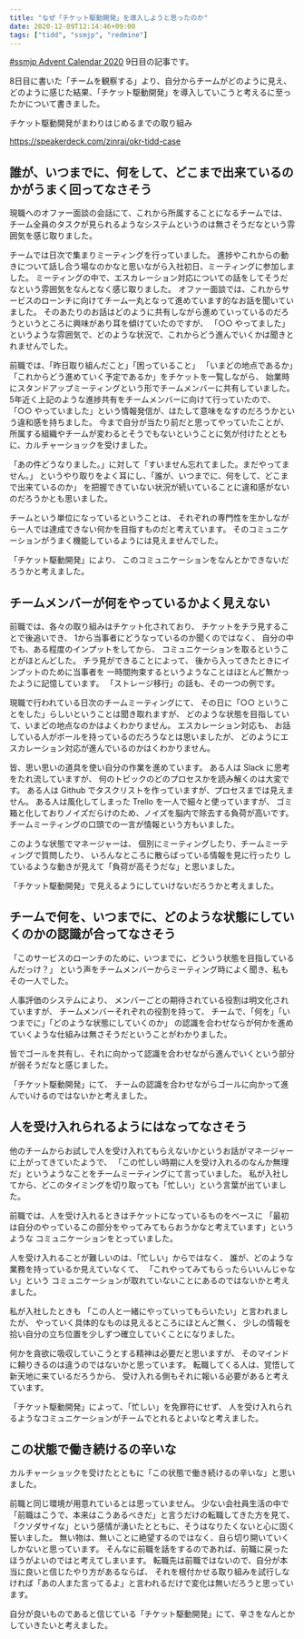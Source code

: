 ```yaml
---
title: "なぜ「チケット駆動開発」を導入しようと思ったのか"
date: 2020-12-09T12:14:46+09:00
tags: ["tidd", "ssmjp", "redmine"]
---
```


[#ssmjp Advent Calendar 2020](https://adventar.org/calendars/5210) 9日目の記事です。

8日目に書いた「チームを観察する」より、自分からチームがどのように見え、
どのように感じた結果、「チケット駆動開発」を導入していこうと考えるに至ったかについて書きました。

チケット駆動開発がまわりはじめるまでの取り組み

https://speakerdeck.com/zinrai/okr-tidd-case

## 誰が、いつまでに、何をして、どこまで出来ているのかがうまく回ってなさそう

現職へのオファー面談の会話にて、これから所属することになるチームでは、
チーム全員のタスクが見られるようなシステムというのは無さそうだなという雰囲気を感じ取りました。

チームでは日次で集まりミーティングを行っていました。
進捗やこれからの動きについて話し合う場なのかなと思いながら入社初日、ミーティングに参加しました。
ミーティングの中で、エスカレーション対応についての話をしてそうだなという雰囲気をなんとなく感じ取りました。
オファー面談では、これからサービスのローンチに向けてチーム一丸となって進めています的なお話を聞いていました。
そのあたりのお話はどのように共有しながら進めていっているのだろうというところに興味があり耳を傾けていたのですが、
「○○ やってました」というような雰囲気で、どのような状況で、これからどう進んでいくかは聞きとれませんでした。

前職では、「昨日取り組んだこと」「困っていること」
「いまどの地点であるか」「これからどう進めていく予定であるか」をチケットを一覧しながら、
始業時にスタンドアップミーティングという形でチームメンバーに共有していました。
5年近く上記のような進捗共有をチームメンバーに向けて行っていたので、
「○○ やっていました」という情報発信が、はたして意味をなすのだろうかという違和感を持ちました。
今まで自分が当たり前だと思ってやっていたことが、
所属する組織やチームが変わるとそうでもないということに気が付けたとともに、カルチャーショックを受けました。

「あの件どうなりました。」に対して「すいません忘れてました。まだやってません。」
というやり取りをよく耳にし、「誰が、いつまでに、何をして、どこまで出来ているのか」
を把握できていない状況が続いていることに違和感がないのだろうかとも思いました。

チームという単位になっているということは、
それぞれの専門性を生かしながら一人では達成できない何かを目指すものだと考えています。
そのコミュニケーションがうまく機能しているようには見えませんでした。

「チケット駆動開発」により、
このコミュニケーションをなんとかできないだろうかと考えました。

## チームメンバーが何をやっているかよく見えない

前職では、各々の取り組みはチケット化されており、
チケットをチラ見することで後追いでき、
1から当事者にどうなっているのか聞くのではなく、
自分の中でも、ある程度のインプットをしてから、
コミュニケーションを取るということがほとんどした。
チラ見ができることによって、
後から入ってきたときにインプットのために当事者を
一時間拘束するというようなことはほとんど無かったように記憶しています。
「ストレージ移行」の話も、その一つの例です。

現職で行われている日次のチームミーティングにて、
その日に「○○ ということをした」らしいということは聞き取れますが、
どのような状態を目指していて、いまどの地点なのかはよくわかりません。
エスカレーション対応も、
お話している人がボールを持っているのだろうなとは思いましたが、
どのようにエスカレーション対応が進んでいるのかはくわかりません。

皆、思い思いの道具を使い自分の作業を進めています。
ある人は Slack に思考をたれ流していますが、
何のトピックのどのプロセスかを読み解くのは大変です。
ある人は Github でタスクリストを作っていますが、プロセスまでは見えません。
ある人は風化してしまった Trello を一人で細々と使っていますが、
ゴミ箱と化しておりノイズだらけのため、ノイズを脳内で除去する負荷が高いです。
チームミーティングの口頭での一言が情報という方もいました。

このような状態でマネージャーは、
個別にミーティングしたり、チームミーティングで質問したり、
いろんなところに散らばっている情報を見に行ったり
しているような動きが見えて「負荷が高そうだな」と思いました。

「チケット駆動開発」で見えるようにしていけないだろうかと考えました。

## チームで何を、いつまでに、どのような状態にしていくのかの認識が合ってなさそう

「このサービスのローンチのために、いつまでに、どういう状態を目指しているんだっけ？」
という声をチームメンバーからミーティング時によく聞き、私もその一人でした。

人事評価のシステムにより、
メンバーごとの期待されている役割は明文化されていますが、
チームメンバーそれぞれの役割を持って、
チームで、「何を」「いつまでに」「どのような状態にしていくのか」
の認識を合わせならが何かを進めていくような仕組みは無さそうだということがわかりました。

皆でゴールを共有し、それに向かって認識を合わせながら進んでいくという部分が弱そうだなと感じました。

「チケット駆動開発」にて、
チームの認識を合わせながらゴールに向かって進んでいけるのではないかと考えました。

## 人を受け入れられるようにはなってなさそう

他のチームからお試しで人を受け入れてもらえないかというお話がマネージャーに上がってきていたようで、
「この忙しい時期に人を受け入れるのなんか無理だ」というようなことをチームミーティングにて言っていました。
私が入社してから、どこのタイミングを切り取っても「忙しい」という言葉が出ていました。

前職では、人を受け入れるときはチケットになっているものをベースに
「最初は自分のやっているこの部分をやってみてもらおうかなと考えています」というような
コミュニケーションをとっていました。

人を受け入れることが難しいのは、「忙しい」からではなく、
誰が、どのような業務を持っているか見えていなくて、
「これやってみてもらったらいいんじゃない」という
コミュニケーションが取れていないことにあるのではないかと考えました。

私が入社したときも
「この人と一緒にやっていってもらいたい」と言われましたが、
やっていく具体的なものは見えるところにほとんど無く、
少しの情報を拾い自分の立ち位置を少しずつ確立していくことになりました。

何かを貪欲に吸収していこうとする精神は必要だと思いますが、
そのマインドに頼りきるのは違うのではないかと思っています。
転職してくる人は、覚悟して新天地に来ているだろうから、
受け入れる側もそれに報いる必要があると考えています。

「チケット駆動開発」によって、「忙しい」を免罪符にせず、
人を受け入れられるようなコミュニケーションがチームでとれるとよいなと考えました。

## この状態で働き続けるの辛いな

カルチャーショックを受けたとともに「この状態で働き続けるの辛いな」と思いました。

前職と同じ環境が用意れているとは思っていません。
少ない会社員生活の中で「前職はこうで、本来はこうあるべきだ」と言うだけの転職してきた方を見て、
「クソダサイな」という感情が湧いたとともに、そうはなりたくないと心に固く誓いました。
無い物は、無いことに絶望するのではなく、自ら切り開いていくしかないと思っています。
そんなに前職を話をするのであれば、前職に戻ったほうがよいのではと考えてしまいます。
転職先は前職ではないので、自分が本当に良いと信じたやり方があるならば、
それを根付かせる取り組みを試行しなければ「あの人また言ってるよ」と言われるだけで変化は無いだろうと思っています。

自分が良いものであると信じている「チケット駆動開発」にて、辛さをなんとかしていきたいと考えました。
